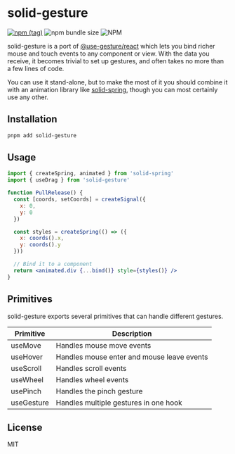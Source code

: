 # solid-gesture

[![npm (tag)](https://img.shields.io/npm/v/solid-gesture?style=flat&colorA=000000&colorB=000000)](https://www.npmjs.com/package/solid-gesture) ![npm bundle size](https://img.shields.io/bundlephobia/minzip/solid-gesture?style=flat&colorA=000000&colorB=000000) ![NPM](https://img.shields.io/npm/l/solid-gesture?style=flat&colorA=000000&colorB=000000)

solid-gesture is a port of [@use-gesture/react](https://github.com/pmndrs/use-gesture) which lets you bind richer mouse and touch events to any component or view. With the data you receive, it becomes trivial to set up gestures, and often takes no more than a few lines of code.

You can use it stand-alone, but to make the most of it you should combine it with an animation library like [solid-spring](https://github.com/Aslemammad/solid-spring), though you can most certainly use any other.

## Installation

```bash
pnpm add solid-gesture
```

## Usage

```jsx
import { createSpring, animated } from 'solid-spring'
import { useDrag } from 'solid-gesture'

function PullRelease() {
  const [coords, setCoords] = createSignal({
    x: 0,
    y: 0
  })

  const styles = createSpring(() => ({
    x: coords().x,
    y: coords().y 
  }))

  // Bind it to a component
  return <animated.div {...bind()} style={styles()} />
}
```

## Primitives

solid-gesture exports several primitives that can handle different gestures.

| Primitive  | Description                                |
|------------|--------------------------------------------|
| useMove    | Handles mouse move events                  |
| useHover   | Handles mouse enter and mouse leave events |
| useScroll  | Handles scroll events                      |
| useWheel   | Handles wheel events                       |
| usePinch   | Handles the pinch gesture                  |
| useGesture | Handles multiple gestures in one hook      |

## License

MIT
